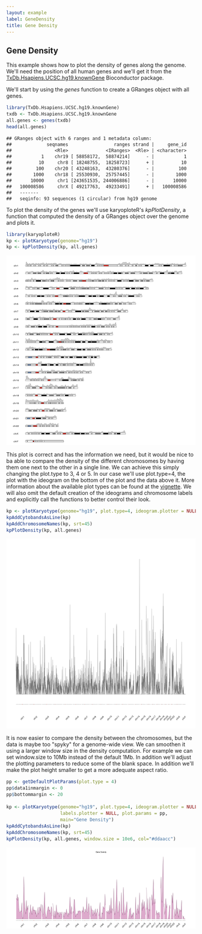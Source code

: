 ```yaml
---
layout: example
label: GeneDensity
title: Gene Density
---
```





## Gene Density

This example shows how to plot the density of genes along the genome. We'll need 
the position of all human genes and we'll get it from the 
[TxDb.Hsapiens.UCSC.hg19.knownGene](https://bioconductor.org/packages/TxDb.Hsapiens.UCSC.hg19.knownGene)
Bioconductor package. 

We'll start by using the _genes_ function to create a GRanges object
with all genes.



```r
library(TxDb.Hsapiens.UCSC.hg19.knownGene)
txdb <- TxDb.Hsapiens.UCSC.hg19.knownGene
all.genes <- genes(txdb)
head(all.genes)
```

```
## GRanges object with 6 ranges and 1 metadata column:
##             seqnames                 ranges strand |     gene_id
##                <Rle>              <IRanges>  <Rle> | <character>
##           1    chr19 [ 58858172,  58874214]      - |           1
##          10     chr8 [ 18248755,  18258723]      + |          10
##         100    chr20 [ 43248163,  43280376]      - |         100
##        1000    chr18 [ 25530930,  25757445]      - |        1000
##       10000     chr1 [243651535, 244006886]      - |       10000
##   100008586     chrX [ 49217763,  49233491]      + |   100008586
##   -------
##   seqinfo: 93 sequences (1 circular) from hg19 genome
```

To plot the density of the genes we'll use karyoploteR's _kpPlotDensity_, 
a function that computed the density of a GRanges object over the genome 
and plots it. 


```r
library(karyoploteR)
kp <- plotKaryotype(genome="hg19")
kp <- kpPlotDensity(kp, all.genes)
```

![plot of chunk Figure1](images//Figure1-1.png)


This plot is correct and has the information we need, but it would be nice to 
ba able to compare the density of the different chromosomes by having them one
next to the other in a single line. We can achieve this simply changing the
plot.type to 3, 4 or 5. In our case we'll use plot.type=4, the plot with the 
ideogram on the bottom of the plot and the data above it. More information 
about the available plot types can be found at the [vignette](https://www.bioconductor.org/packages/devel/bioc/vignettes/karyoploteR/inst/doc/karyoploteR.html#types-of-plots).
We will also omit the default creation of the ideograms and chromosome labels
and explicitly call the functions to better control their look.


```r
kp <- plotKaryotype(genome="hg19", plot.type=4, ideogram.plotter = NULL, labels.plotter = NULL)
kpAddCytobandsAsLine(kp)
kpAddChromosomeNames(kp, srt=45)
kpPlotDensity(kp, all.genes)
```

![plot of chunk Figure2](images//Figure2-1.png)

It is now easier to compare the density between the chromosomes, but the 
data is maybe too "spyky" for a genome-wide view. We can smoothen it 
using a larger window size in the density computation. For example we can set 
window.size to 10Mb instead of the default 1Mb. In addition we'll adjust the
plotting parameters to reduce some of the blank space. In addition we'll make 
the plot height smaller to get a more adequate aspect ratio.



```r
pp <- getDefaultPlotParams(plot.type = 4)
pp$data1inmargin <- 0
pp$bottommargin <- 20

kp <- plotKaryotype(genome="hg19", plot.type=4, ideogram.plotter = NULL,
                    labels.plotter = NULL, plot.params = pp,
                    main="Gene Density")
kpAddCytobandsAsLine(kp)
kpAddChromosomeNames(kp, srt=45)
kpPlotDensity(kp, all.genes, window.size = 10e6, col="#ddaacc")
```

![plot of chunk Figure3](images//Figure3-1.png)
